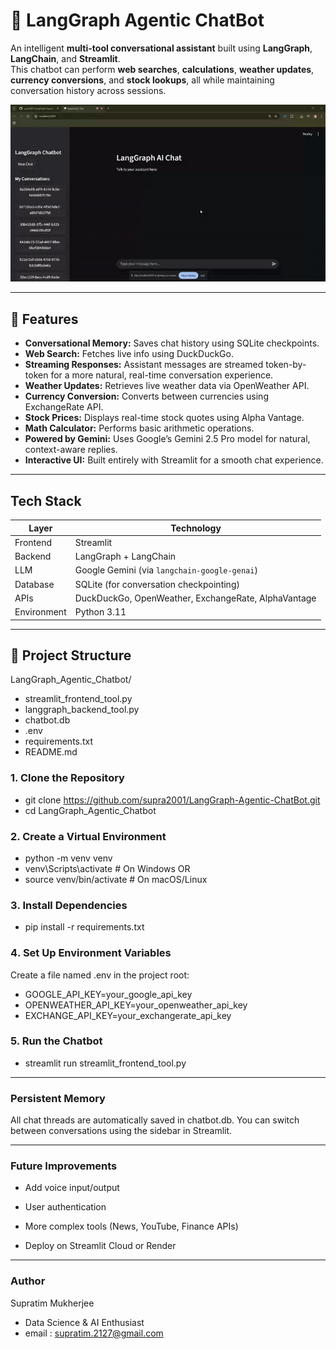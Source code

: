 # 🧠 LangGraph Agentic ChatBot 

An intelligent **multi-tool conversational assistant** built using **LangGraph**, **LangChain**, and **Streamlit**.  
This chatbot can perform **web searches**, **calculations**, **weather updates**, **currency conversions**, and **stock lookups**, all while maintaining conversation history across sessions.  

![Demo of LangGraph Chatbot](assets/demo.gif)

---

## 🚀 Features  

- **Conversational Memory:** Saves chat history using SQLite checkpoints.  
- **Web Search:** Fetches live info using DuckDuckGo. 
- **Streaming Responses:** Assistant messages are streamed token-by-token for a more natural, real-time conversation experience.
- **Weather Updates:** Retrieves live weather data via OpenWeather API.  
- **Currency Conversion:** Converts between currencies using ExchangeRate API.  
- **Stock Prices:** Displays real-time stock quotes using Alpha Vantage.  
- **Math Calculator:** Performs basic arithmetic operations.  
- **Powered by Gemini:** Uses Google’s Gemini 2.5 Pro model for natural, context-aware replies.  
- **Interactive UI:** Built entirely with Streamlit for a smooth chat experience.  

---

## Tech Stack  

| Layer | Technology |
|-------|-------------|
| Frontend | Streamlit |
| Backend | LangGraph + LangChain |
| LLM | Google Gemini (via `langchain-google-genai`) |
| Database | SQLite (for conversation checkpointing) |
| APIs | DuckDuckGo, OpenWeather, ExchangeRate, AlphaVantage |
| Environment | Python 3.11 |

---

## 📂 Project Structure  

LangGraph_Agentic_Chatbot/

- streamlit_frontend_tool.py
- langgraph_backend_tool.py
- chatbot.db
- .env
- requirements.txt
- README.md

### 1️. Clone the Repository  
- git clone https://github.com/supra2001/LangGraph-Agentic-ChatBot.git
- cd LangGraph_Agentic_Chatbot 

### 2️. Create a Virtual Environment
- python -m venv venv
- venv\Scripts\activate     # On Windows
OR
- source venv/bin/activate  # On macOS/Linux

### 3️. Install Dependencies
- pip install -r requirements.txt

### 4️. Set Up Environment Variables
Create a file named .env in the project root:

- GOOGLE_API_KEY=your_google_api_key
- OPENWEATHER_API_KEY=your_openweather_api_key
- EXCHANGE_API_KEY=your_exchangerate_api_key

### 5. Run the Chatbot
- streamlit run streamlit_frontend_tool.py

---

### Persistent Memory

All chat threads are automatically saved in chatbot.db.
You can switch between conversations using the sidebar in Streamlit.

---

### Future Improvements

- Add voice input/output

- User authentication

- More complex tools (News, YouTube, Finance APIs)

- Deploy on Streamlit Cloud or Render

---

### Author

Supratim Mukherjee
- Data Science & AI Enthusiast
- email : supratim.2127@gmail.com